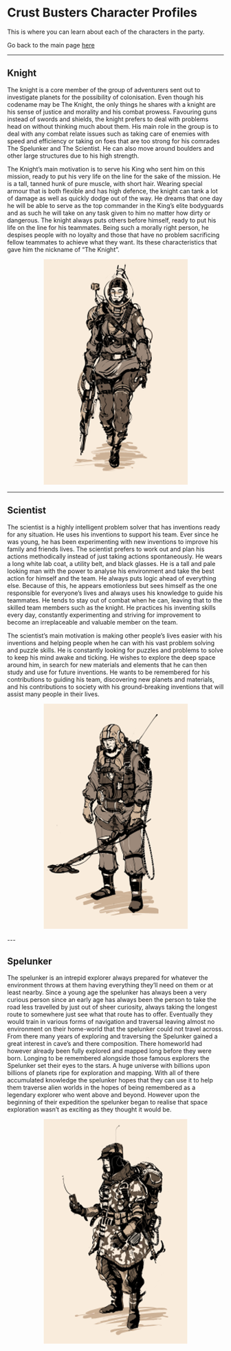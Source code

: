 # Crust Busters Character Profiles

This is where you can learn about each of the characters in the party.

Go back to the main page [here](index.md)

---

## Knight

The knight is a core member of the group of adventurers sent out to investigate planets for the possibility of colonisation. 
Even though his codename may be The Knight, the only things he shares with a knight are his sense of justice and morality and his combat prowess. 
Favouring guns instead of swords and shields, the knight prefers to deal with problems head on without thinking much about them. 
His main role in the group is to deal with any combat relate issues such as taking care of enemies with speed and efficiency or 
taking on foes that are too strong for his comrades The Spelunker and The Scientist. He can also move around boulders and other large structures due to his high strength.

The Knight’s main motivation is to serve his King who sent him on this mission, ready to put his very life on the line for the sake of the mission. 
He is a tall, tanned hunk of pure muscle, with short hair. Wearing special armour that is both flexible and has high defence, the knight can tank a 
lot of damage as well as quickly dodge out of the way. He dreams that one day he will be able to serve as the top commander in the King’s elite bodyguards 
and as such he will take on any task given to him no matter how dirty or dangerous. The knight always puts others before himself, ready to put his life on 
the line for his teammates. Being such a morally right person, he despises people with no loyalty and those that have no problem sacrificing fellow teammates 
to achieve what they want. Its these characteristics that gave him the nickname of “The Knight”.

<p align="center">
  <img src="https://github.com/tommyd450/Crust-Studios-Pitch/blob/gh-pages/Knight.png?raw=true">
</p>

---

## Scientist

The scientist is a highly intelligent problem solver that has inventions ready for any situation. He uses his inventions to support his team. 
Ever since he was young, he has been experimenting with new inventions to improve his family and friends lives. The scientist prefers to work out 
and plan his actions methodically instead of just taking actions spontaneously. He wears a long white lab coat, a utility belt, and black glasses. 
He is a tall and pale looking man with the power to analyse his environment and take the best action for himself and the team. He always puts logic 
ahead of everything else. Because of this, he appears emotionless but sees himself as the one responsible for everyone’s lives and always uses his 
knowledge to guide his teammates. He tends to stay out of combat when he can, leaving that to the skilled team members such as the knight. He practices 
his inventing skills every day, constantly experimenting and striving for improvement to become an irreplaceable and valuable member on the team.

The scientist’s main motivation is making other people’s lives easier with his inventions and helping people when he can with his vast problem solving 
and puzzle skills. He is constantly looking for puzzles and problems to solve to keep his mind awake and ticking. He wishes to explore the deep space around 
him, in search for new materials and elements that he can then study and use for future inventions. He wants to be remembered for his contributions to guiding 
his team, discovering new planets and materials, and his contributions to society with his ground-breaking inventions that will assist many people in their lives.

<p align="center">
  <img src="https://github.com/tommyd450/Crust-Studios-Pitch/blob/gh-pages/Scientist.png?raw=true">
</p>
---

## Spelunker

The spelunker is an intrepid explorer always prepared for whatever the environment throws at them having everything they’ll need on them or at least nearby. 
Since a young age the spelunker has always been a very curious person since an early age has always been the person to take the road less travelled by just 
out of sheer curiosity, always taking the longest route to somewhere just see what that route has to offer. Eventually they would train in various forms of 
navigation and traversal leaving almost no environment on their home-world that the spelunker could not travel across. From there many years of exploring and 
traversing the Spelunker gained a great interest in cave’s and there composition. There homeworld had however already been fully explored and mapped long 
before they were born. Longing to be remembered alongside those famous explorers the Spelunker set their eyes to the stars. A huge universe with billions 
upon billions of planets ripe for exploration and mapping. With all of there accumulated knowledge the spelunker hopes that they can use it to help them 
traverse alien worlds in the hopes of being remembered as a legendary explorer who went above and beyond. However upon the beginning of their expedition 
the spelunker began to realise that space exploration wasn’t as exciting as they thought it would be.

<p align="center">
  <img src="https://github.com/tommyd450/Crust-Studios-Pitch/blob/gh-pages/Spelunker.png?raw=true">
</p>
